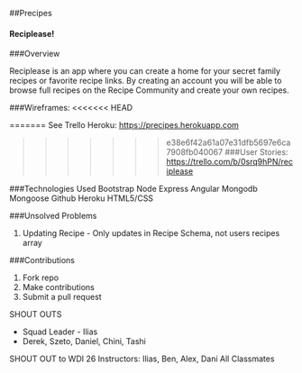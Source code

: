 ##Precipes
#### Reciplease!

###Overview

Reciplease is an app where you can create a home for your secret family recipes or favorite recipe links.
By creating an account you will be able to browse full recipes on the Recipe Community and create your own recipes.

###Wireframes:
<<<<<<< HEAD

=======
See Trello
Heroku:  https://precipes.herokuapp.com
>>>>>>> e38e6f42a61a07e31dfb5697e6ca7908fb040067
###User Stories: https://trello.com/b/0srq9hPN/reciplease

###Technologies Used
Bootstrap
Node
Express
Angular
Mongodb
Mongoose
Github
Heroku
HTML5/CSS


###Unsolved Problems
1. Updating Recipe - Only updates in Recipe Schema, not users recipes array

###Contributions
1. Fork repo
2. Make contributions
3. Submit a pull request 

SHOUT OUTS
* Squad Leader - Ilias 
* Derek, Szeto, Daniel, Chini, Tashi

SHOUT OUT to WDI 26
Instructors: Ilias, Ben, Alex, Dani
All Classmates
